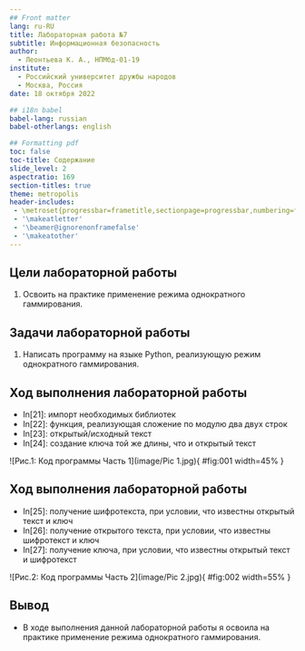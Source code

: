 ```yaml
---
## Front matter
lang: ru-RU
title: Лабораторная работа №7
subtitle: Информационная безопасность
author:
  - Леонтьева К. А., НПМбд-01-19
institute:
  - Российский университет дружбы народов
  - Москва, Россия
date: 18 октября 2022

## i18n babel
babel-lang: russian
babel-otherlangs: english

## Formatting pdf
toc: false
toc-title: Содержание
slide_level: 2
aspectratio: 169
section-titles: true
theme: metropolis
header-includes:
 - \metroset{progressbar=frametitle,sectionpage=progressbar,numbering=fraction}
 - '\makeatletter'
 - '\beamer@ignorenonframefalse'
 - '\makeatother'
---
```


## Цели лабораторной работы

1) Освоить на практике применение режима однократного гаммирования.

## Задачи лабораторной работы
1) Написать программу на языке Python, реализующую режим однократного гаммирования.

## Ход выполнения лабораторной работы
- In[21]: импорт необходимых библиотек
- In[22]: функция, реализующая сложение по модулю два двух строк
- In[23]: открытый/исходный текст
- In[24]: создание ключа той же длины, что и открытый текст

![Рис.1: Код программы Часть 1](image/Pic 1.jpg){ #fig:001 width=45% }

## Ход выполнения лабораторной работы
- In[25]: получение шифротекста, при условии, что известны открытый текст и ключ
- In[26]: получение открытого текста, при условии, что известны шифротекст и ключ
- In[27]: получение ключа, при условии, что известны открытый текст и шифротекст

![Рис.2: Код программы Часть 2](image/Pic 2.jpg){ #fig:002 width=55% }

## Вывод
- В ходе выполнения данной лабораторной работы я освоила на практике применение режима однократного гаммирования.



